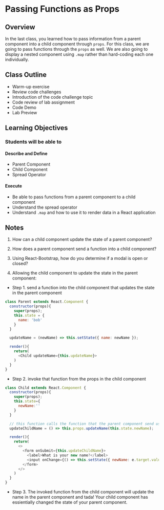 # Passing Functions as Props

## Overview

In the last class, you learned how to pass information from a parent component into a child component through `props`. For this class, we are going to pass functions through the `props` as well. We are also going to display a nested component using `.map` rather than hard-coding each one individually.

## Class Outline

- Warm-up exercise
- Review code challenges
- Introduction of the code challenge topic
- Code review of lab assignment
- Code Demo
- Lab Preview

## Learning Objectives

### Students will be able to

#### Describe and Define

- Parent Component
- Child Component
- Spread Operator

#### Execute

- Be able to pass functions from a parent component to a child component
- Understand the spread operator
- Understand `.map` and how to use it to render data in a React application

## Notes

1. How can a child component update the state of a parent component?

1. How does a parent component send a function into a child component?

1. Using React-Bootstrap, how do you determine if a modal is open or closed?

1. Allowing the child component to update the state in the parent component:

  - Step 1. send a function into the child component that updates the state in the parent component

  ```javaScript
  class Parent extends React.Component {
    constructor(props){
      super(props);
      this.state = {
        name: 'bob'
      }
    }

    updateName = (newName) => this.setState({ name: newName });

    render(){
      return(
        <Child updateName={this.updateName}>
      )
    }
  }
  ```

  - Step 2. invoke that function from the props in the child component
  ```javaScript
  class Child extends React.Component {
    constructor(props){
      super(props);
      this.state={
        newName:''
      }
    }

    // this function calls the function that the parent component send us with the new name as an argument
    updateChildName = () => this.props.updateName(this.state.newName);

    render(){
      return(
        <>
          <form onSubmit={this.updateChildName}>
            <label>What is your new name?</label>
            <input onChange={() => this.setState({ newName: e.target.value })} />
          </form>
        </>
      )
    }
  }
  ```

  - Step 3. The invoked function from the child component will update the name in the parent component and tada! Your child component has essientially changed the state of your parent component.

